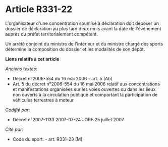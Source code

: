 # Article R331-22

L'organisateur d'une concentration soumise à déclaration doit déposer un dossier de déclaration au plus tard deux mois avant
la date de l'événement auprès du préfet territorialement compétent.

Un arrêté conjoint du ministre de l'intérieur et du ministre chargé des sports détermine la composition du dossier et les
modalités de son dépôt.

**Liens relatifs à cet article**

_Anciens textes_:

  - Décret n°2006-554 du 16 mai 2006 - art. 5 (Ab)
  - Art. 5 du décret n°2006-554 du 16 mai 2006 relatif aux concentrations et manifestations organisées sur les voies ouvertes ou dans les lieux non ouverts à la circulation publique et comportant la participation de véhicules terrestres à moteur

_Codifié par_:

  - Décret n°2007-1133 2007-07-24 JORF 25 juillet 2007

_Cité par_:

  - Code du sport. - art. R331-23 (M)
